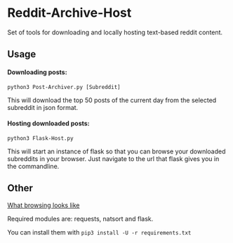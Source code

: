 # Reddit-Archive-Host

Set of tools for downloading and locally hosting text-based reddit content.

## Usage
#### Downloading posts:

`python3 Post-Archiver.py [Subreddit]`

This will download the top 50 posts of the current day from the selected subreddit in json format.

#### Hosting downloaded posts:

`python3 Flask-Host.py`

This will start an instance of flask so that you can browse your downloaded subreddits in your browser. Just navigate to the url that flask gives you in the commandline.

## Other
[What browsing looks like](https://giant.gfycat.com/AmazingWellmadeAiredale.webm)

Required modules are: requests, natsort and flask.

You can install them with `pip3 install -U -r requirements.txt`